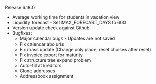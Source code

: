 Release 6.18.0
* Average working time for students in vacation view
* Liquidity forecast - Set MAX_FORECAST_DAYS to 600
* Version update check against Github
* Bugfixes:
  * Major calendar bugs - Updates are not saved
  * Fix calendar abo urls
  * Fix mass update (Change only place, reset choises after reset)
  * Fix invoice export for maturity
  * Fix structure tree expand problem
  * Auto-fill at kreditors
  * Clone addresses
  * Addressbook assignment 
